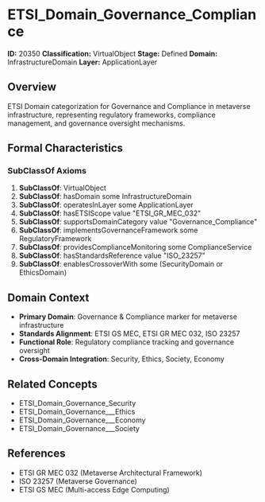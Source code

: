 # ETSI_Domain_Governance_Compliance

**ID:** 20350
**Classification:** VirtualObject
**Stage:** Defined
**Domain:** InfrastructureDomain
**Layer:** ApplicationLayer

## Overview

ETSI Domain categorization for Governance and Compliance in metaverse infrastructure, representing regulatory frameworks, compliance management, and governance oversight mechanisms.

## Formal Characteristics

### SubClassOf Axioms

1. **SubClassOf**: VirtualObject
2. **SubClassOf**: hasDomain some InfrastructureDomain
3. **SubClassOf**: operatesInLayer some ApplicationLayer
4. **SubClassOf**: hasETSIScope value "ETSI_GR_MEC_032"
5. **SubClassOf**: supportsDomainCategory value "Governance_Compliance"
6. **SubClassOf**: implementsGovernanceFramework some RegulatoryFramework
7. **SubClassOf**: providesComplianceMonitoring some ComplianceService
8. **SubClassOf**: hasStandardsReference value "ISO_23257"
9. **SubClassOf**: enablesCrossoverWith some (SecurityDomain or EthicsDomain)

## Domain Context

- **Primary Domain**: Governance & Compliance marker for metaverse infrastructure
- **Standards Alignment**: ETSI GS MEC, ETSI GR MEC 032, ISO 23257
- **Functional Role**: Regulatory compliance tracking and governance oversight
- **Cross-Domain Integration**: Security, Ethics, Society, Economy

## Related Concepts

- ETSI_Domain_Governance_Security
- ETSI_Domain_Governance___Ethics
- ETSI_Domain_Governance___Economy
- ETSI_Domain_Governance___Society

## References

- ETSI GR MEC 032 (Metaverse Architectural Framework)
- ISO 23257 (Metaverse Governance)
- ETSI GS MEC (Multi-access Edge Computing)

